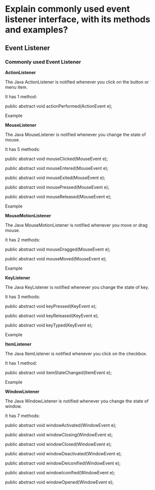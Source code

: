 # Explain commonly used event listener interface, with its methods and examples?

## Event Listener

### Commonly used Event Listener

**ActionListener**

The Java ActionListener is notified whenever you click on the button or menu item.

It has 1 method:

public abstract void actionPerformed(ActionEvent e);

Example

**MouseListener**

The Java MouseListener is notified whenever you change the state of mouse.

It has 5 methods:

public abstract void mouseClicked(MouseEvent e);

public abstract void mouseEntered(MouseEvent e);

public abstract void mouseExited(MouseEvent e);

public abstract void mousePressed(MouseEvent e);

public abstract void mouseReleased(MouseEvent e);

Example

**MouseMotionListener**

The Java MouseMotionListener is notified whenever you move or drag mouse.

It has 2 methods:

public abstract void mouseDragged(MouseEvent e);

public abstract void mouseMoved(MouseEvent e);

Example

**KeyListener**

The Java KeyListener is notified whenever you change the state of key.

It has 3 methods:

public abstract void keyPressed(KeyEvent e);

public abstract void keyReleased(KeyEvent e);

public abstract void keyTyped(KeyEvent e);

Example

**ItemListener**

The Java ItemListener is notified whenever you click on the checkbox.

It has 1 method:

public abstract void itemStateChanged(ItemEvent e);

Example

**WindowListener**

The Java WindowListener is notified whenever you change the state of window.

It has 7 methods:

public abstract void windowActivated(WindowEvent e);

public abstract void windowClosing(WindowEvent e);

public abstract void windowClosed(WindowEvent e);

public abstract void windowDeactivated(WindowEvent e);

public abstract void windowDeiconified(WindowEvent e);

public abstract void windowIconified(WindowEvent e);

public abstract void windowOpened(WindowEvent e);
